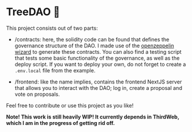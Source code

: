 # TreeDAO 🌳

This project consists out of two parts:
- /contracts: here, the solidity code can be found that defines the governance structure of the DAO. I made use of the [openzeppelin wizard](https://wizard.openzeppelin.com/#governor) to generate these contracts. You can also find a testing script that tests some basic functionality of the governance, as well as the deploy script. If you want to deploy your own, do not forget to create a `.env.local` file from the example.

- /frontend: like the name implies, contains the frontend NextJS server that allows you to interact with the DAO; log in, create a proposal and vote on proposals.

Feel free to contribute or use this project as you like!

**Note! This work is still heavily WIP! It currently depends in ThirdWeb, which I am in the progress of getting rid off.**
